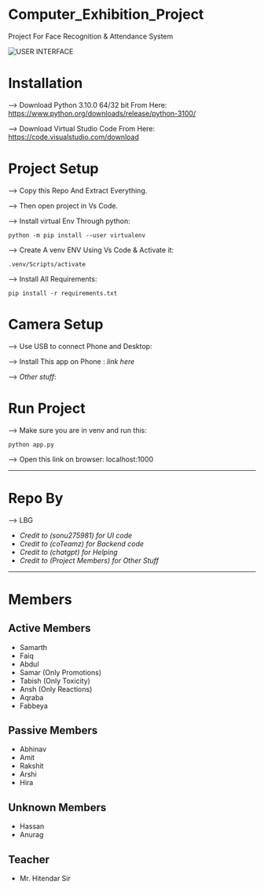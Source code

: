 # Computer_Exhibition_Project
Project For Face Recognition & Attendance System

![USER INTERFACE](https://github.com/user-attachments/assets/0571f543-1f7e-4b9a-a8c6-1127ec1747e5)

# Installation 

--> Download Python 3.10.0 64/32 bit From Here:
    https://www.python.org/downloads/release/python-3100/

--> Download Virtual Studio Code From Here:
    https://code.visualstudio.com/download

# Project Setup 

--> Copy this Repo And Extract Everything.

--> Then open project in Vs Code.

--> Install virtual Env Through python:
    
```
python -m pip install --user virtualenv
```

--> Create A venv ENV Using Vs Code & Activate it:

```
.venv/Scripts/activate
```
--> Install All Requirements:

```
pip install -r requirements.txt
```

# Camera Setup

--> Use USB to connect Phone and Desktop:

--> Install This app on Phone :
    *link here*

--> *Other stuff*:

# Run Project

--> Make sure you are in venv and run this:

```
python app.py
```

--> Open this link on browser:
    localhost:1000

-----------------------------------------------------------------------------------------------------
# Repo By 

--> LBG


- *Credit to (sonu275981) for UI code* <br>
- *Credit to (coTeamz) for Backend code* <br>
- *Credit to (chatgpt) for Helping* <br>
- *Credit to (Project Members) for Other Stuff* <br>

-----------------------------------------------------------------------------------------------------

# Members 

## Active Members
- Samarth
- Faiq
- Abdul
- Samar (Only Promotions)
- Tabish (Only Toxicity)
- Ansh (Only Reactions)
- Aqraba
- Fabbeya

## Passive Members
- Abhinav
- Amit
- Rakshit
- Arshi
- Hira

## Unknown Members
- Hassan
- Anurag

## Teacher
- Mr. Hitendar Sir






